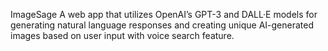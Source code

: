 ImageSage A web app that utilizes OpenAI’s GPT-3 and DALL·E models for generating natural language responses and creating unique AI-generated images based on user input with voice search feature.
